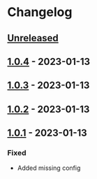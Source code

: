 # Changelog

## [Unreleased](https://github.com/holsterlabs/logreader-bundle/tree/HEAD)

## [1.0.4](https://github.com/holsterlabs/logreader-bundle/compare/1.0.3...1.0.4) - 2023-01-13

## [1.0.3](https://github.com/holsterlabs/logreader-bundle/compare/1.0.2...1.0.3) - 2023-01-13

## [1.0.2](https://github.com/holsterlabs/logreader-bundle/compare/1.0.1...1.0.2) - 2023-01-13

## [1.0.1](https://github.com/holsterlabs/logreader-bundle/compare/1.0.0...1.0.1) - 2023-01-13

### Fixed

-   Added missing config
